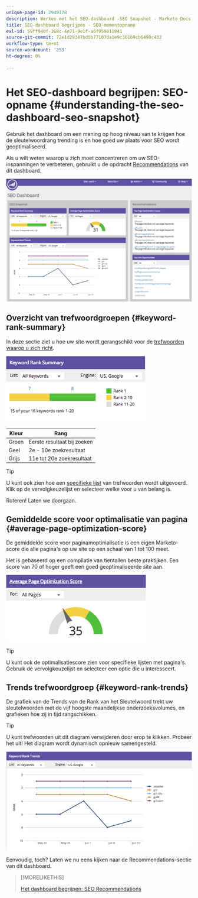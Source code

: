 ```yaml
---
unique-page-id: 2949178
description: Werken met het SEO-dashboard -SEO Snapshot - Marketo Docs - Productdocumentatie
title: SEO-dashboard begrijpen - SEO-momentopname
exl-id: 59ff940f-368c-4e71-9e1f-a6f959811841
source-git-commit: 72e1d29347bd5b77107da1e9c30169cb6490c432
workflow-type: tm+mt
source-wordcount: '253'
ht-degree: 0%

---
```


# Het SEO-dashboard begrijpen: SEO-opname {#understanding-the-seo-dashboard-seo-snapshot}

Gebruik het dashboard om een mening op hoog niveau van te krijgen hoe de sleutelwoordrang trending is en hoe goed uw plaats voor SEO wordt geoptimaliseerd.

Als u wilt weten waarop u zich moet concentreren om uw SEO-inspanningen te verbeteren, gebruikt u de opdracht [Recommendations](/help/marketo/product-docs/additional-apps/seo/understanding-seo/understanding-the-seo-dashboard-seo-recommendations.md) van dit dashboard.

![](assets/image2014-9-17-21-3a32-3a22.png)

## Overzicht van trefwoordgroepen {#keyword-rank-summary}

In deze sectie ziet u hoe uw site wordt gerangschikt voor de [trefwoorden waarop u zich richt](/help/marketo/product-docs/additional-apps/seo/keywords/seo-add-keywords.md).

![](assets/image2014-9-17-21-3a34-3a5.png)

| Kleur | Rang |
|---|---|
| Groen | Eerste resultaat bij zoeken |
| Geel | 2e - 10e zoekresultaat |
| Grijs | 11e tot 20e zoekresultaat |

>[!TIP]
>
>U kunt ook zien hoe een [specifieke lijst](/help/marketo/product-docs/additional-apps/seo/keywords/seo-add-remove-keywords-from-a-list.md) van trefwoorden wordt uitgevoerd. Klik op de vervolgkeuzelijst en selecteer welke voor u van belang is.

Roteren! Laten we doorgaan.

## Gemiddelde score voor optimalisatie van pagina {#average-page-optimization-score}

De gemiddelde score voor paginamoptimalisatie is een eigen Marketo-score die alle pagina&#39;s op uw site op een schaal van 1 tot 100 meet.

Het is gebaseerd op een compilatie van tientallen beste praktijken. Een score van 70 of hoger geeft een goed geoptimaliseerde site aan.

![](assets/image2014-9-17-21-3a35-3a55.png)

>[!TIP]
>
>U kunt ook de optimalisatiescore zien voor specifieke lijsten met pagina&#39;s. Gebruik de vervolgkeuzelijst en selecteer een optie die u interesseert.

## Trends trefwoordgroep {#keyword-rank-trends}

De grafiek van de Trends van de Rank van het Sleutelwoord trekt uw sleutelwoorden met de vijf hoogste maandelijkse onderzoeksvolumes, en grafieken hoe zij in tijd rangschikken.

>[!TIP]
>
>U kunt trefwoorden uit dit diagram verwijderen door erop te klikken. Probeer het uit! Het diagram wordt dynamisch opnieuw samengesteld.

![](assets/image2014-9-17-21-3a37-3a1.png)

Eenvoudig, toch? Laten we nu eens kijken naar de Recommendations-sectie van dit dashboard.

>[!MORELIKETHIS]
>
>[Het dashboard begrijpen: SEO Recommendations](/help/marketo/product-docs/additional-apps/seo/understanding-seo/understanding-the-seo-dashboard-seo-recommendations.md)
